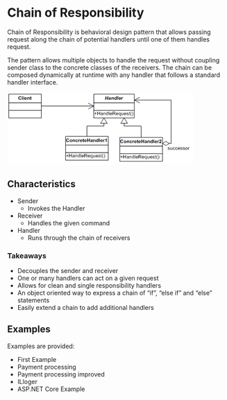 # Chain of Responsibility

Chain of Responsibility is behavioral design pattern that allows passing request along the chain of potential handlers until one of them handles request.

The pattern allows multiple objects to handle the request without coupling sender class to the concrete classes of the receivers. The chain can be composed dynamically at runtime with any handler that follows a standard handler interface.


![uml](/Behavioral/Chain%20of%20Responsibility/assets/uml.png)

## Characteristics

- Sender
  - Invokes the Handler
- Receiver
  - Handles the given command
- Handler
  - Runs through the chain of receivers


### Takeaways

- Decouples the sender and receiver
- One or many handlers can act on a given request
- Allows for clean and single responsibility handlers
- An object oriented way to express a chain of “if”, “else if” and “else” statements
- Easily extend a chain to add additional handlers

## Examples

Examples are provided:

- First Example
- Payment processing
- Payment processing improved
- ILloger
- ASP.NET Core Example
